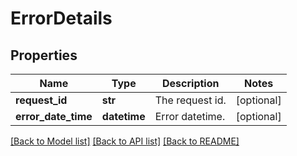 # ErrorDetails

## Properties
Name | Type | Description | Notes
------------ | ------------- | ------------- | -------------
**request_id** | **str** | The request id. | [optional] 
**error_date_time** | **datetime** | Error datetime. | [optional] 

[[Back to Model list]](../README.md#documentation-for-models) [[Back to API list]](../README.md#documentation-for-api-endpoints) [[Back to README]](../README.md)

